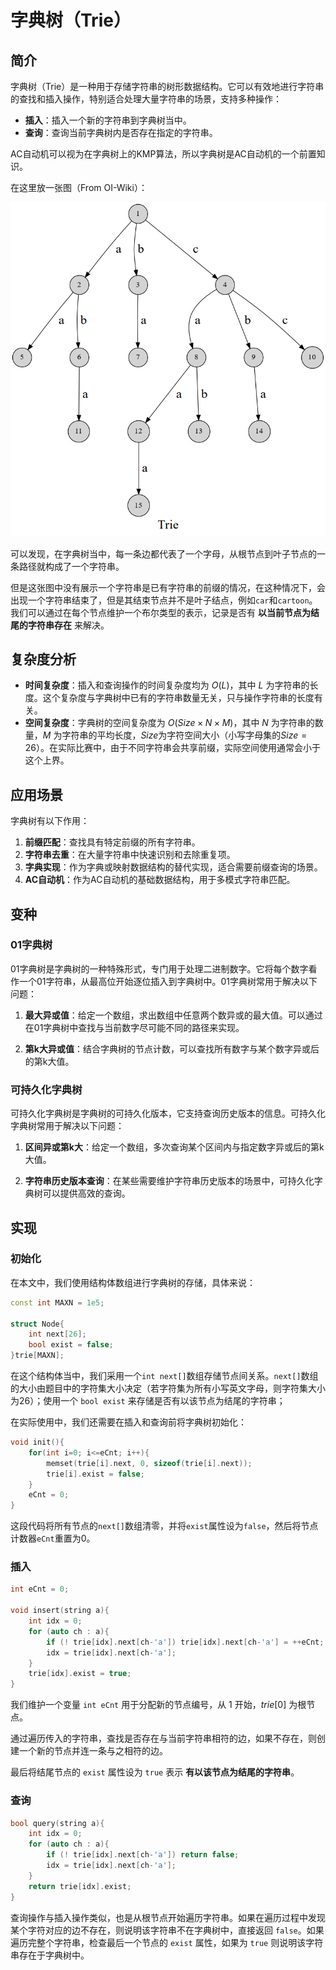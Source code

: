 # 字典树（Trie）

## 简介

字典树（Trie）是一种用于存储字符串的树形数据结构。它可以有效地进行字符串的查找和插入操作，特别适合处理大量字符串的场景，支持多种操作：

- **插入**：插入一个新的字符串到字典树当中。
- **查询**：查询当前字典树内是否存在指定的字符串。

AC自动机可以视为在字典树上的KMP算法，所以字典树是AC自动机的一个前置知识。

在这里放一张图（From OI-Wiki）：

![trie1](../../assets/image/Algorithms/trie1.png)

可以发现，在字典树当中，每一条边都代表了一个字母，从根节点到叶子节点的一条路径就构成了一个字符串。

但是这张图中没有展示一个字符串是已有字符串的前缀的情况，在这种情况下，会出现一个字符串结束了，但是其结束节点并不是叶子结点，例如`car`和`cartoon`。我们可以通过在每个节点维护一个布尔类型的表示，记录是否有 **以当前节点为结尾的字符串存在** 来解决。

## 复杂度分析

- **时间复杂度**：插入和查询操作的时间复杂度均为 $O(L)$，其中 $L$ 为字符串的长度。这个复杂度与字典树中已有的字符串数量无关，只与操作字符串的长度有关。
- **空间复杂度**：字典树的空间复杂度为 $O(Size \times N \times M)$，其中 $N$ 为字符串的数量，$M$ 为字符串的平均长度，$Size$为字符空间大小（小写字母集的$Size=26$）。在实际比赛中，由于不同字符串会共享前缀，实际空间使用通常会小于这个上界。

## 应用场景

字典树有以下作用：

1. **前缀匹配**：查找具有特定前缀的所有字符串。
2. **字符串去重**：在大量字符串中快速识别和去除重复项。
3. **字典实现**：作为字典或映射数据结构的替代实现，适合需要前缀查询的场景。
4. **AC自动机**：作为AC自动机的基础数据结构，用于多模式字符串匹配。

## 变种

### 01字典树

01字典树是字典树的一种特殊形式，专门用于处理二进制数字。它将每个数字看作一个01字符串，从最高位开始逐位插入到字典树中。01字典树常用于解决以下问题：

1. **最大异或值**：给定一个数组，求出数组中任意两个数异或的最大值。可以通过在01字典树中查找与当前数字尽可能不同的路径来实现。

2. **第k大异或值**：结合字典树的节点计数，可以查找所有数字与某个数字异或后的第k大值。

### 可持久化字典树

可持久化字典树是字典树的可持久化版本，它支持查询历史版本的信息。可持久化字典树常用于解决以下问题：

1. **区间异或第k大**：给定一个数组，多次查询某个区间内与指定数字异或后的第k大值。

2. **字符串历史版本查询**：在某些需要维护字符串历史版本的场景中，可持久化字典树可以提供高效的查询。

## 实现

### 初始化

在本文中，我们使用结构体数组进行字典树的存储，具体来说：

```cpp
const int MAXN = 1e5;

struct Node{
    int next[26];
    bool exist = false;
}trie[MAXN];
```

在这个结构体当中，我们采用一个`int next[]`数组存储节点间关系。`next[]`数组的大小由题目中的字符集大小决定（若字符集为所有小写英文字母，则字符集大小为26）；使用一个 `bool exist` 来存储是否有以该节点为结尾的字符串；

在实际使用中，我们还需要在插入和查询前将字典树初始化：

```cpp
void init(){
    for(int i=0; i<=eCnt; i++){
        memset(trie[i].next, 0, sizeof(trie[i].next));
        trie[i].exist = false;
    }
    eCnt = 0;
}
```

这段代码将所有节点的`next[]`数组清零，并将`exist`属性设为`false`，然后将节点计数器`eCnt`重置为0。

### 插入

```cpp
int eCnt = 0;

void insert(string a){
    int idx = 0;
    for (auto ch : a){
        if (! trie[idx].next[ch-'a']) trie[idx].next[ch-'a'] = ++eCnt;
        idx = trie[idx].next[ch-'a'];
    }
    trie[idx].exist = true;
}
```

我们维护一个变量 `int eCnt` 用于分配新的节点编号，从 $1$ 开始，$trie[0]$ 为根节点。

通过遍历传入的字符串，查找是否存在与当前字符串相符的边，如果不存在，则创建一个新的节点并连一条与之相符的边。

最后将结尾节点的 `exist` 属性设为 `true` 表示 **有以该节点为结尾的字符串**。

### 查询

```cpp
bool query(string a){
    int idx = 0;
    for (auto ch : a){
        if (! trie[idx].next[ch-'a']) return false;
        idx = trie[idx].next[ch-'a'];
    }
    return trie[idx].exist;
}
```

查询操作与插入操作类似，也是从根节点开始遍历字符串。如果在遍历过程中发现某个字符对应的边不存在，则说明该字符串不在字典树中，直接返回 `false`。如果遍历完整个字符串，检查最后一个节点的 `exist` 属性，如果为 `true` 则说明该字符串存在于字典树中。
